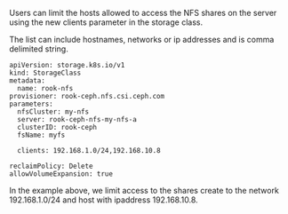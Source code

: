 Users can limit the hosts allowed to access the NFS shares on the server using the new clients parameter in the storage class.

The list can include hostnames, networks or ip addresses and is comma delimited string.

```
apiVersion: storage.k8s.io/v1
kind: StorageClass
metadata:
  name: rook-nfs
provisioner: rook-ceph.nfs.csi.ceph.com
parameters:
  nfsCluster: my-nfs
  server: rook-ceph-nfs-my-nfs-a
  clusterID: rook-ceph
  fsName: myfs

  clients: 192.168.1.0/24,192.168.10.8

reclaimPolicy: Delete
allowVolumeExpansion: true
```

In the example above, we limit access to the shares create to the network 192.168.1.0/24 and host with ipaddress 192.168.10.8.

